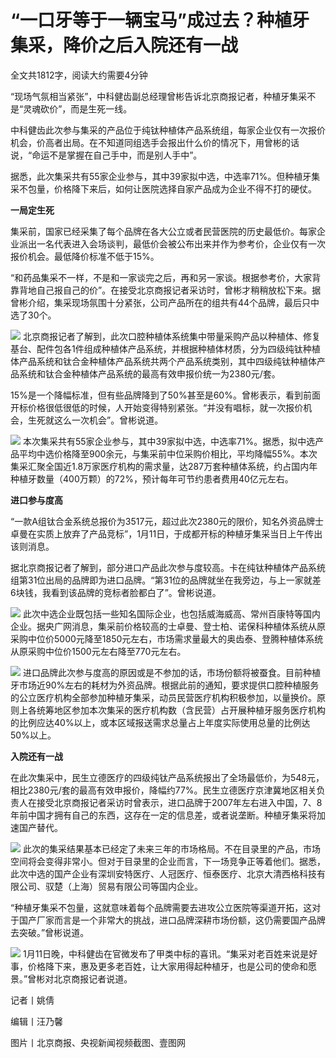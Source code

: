 # “一口牙等于一辆宝马”成过去？种植牙集采，降价之后入院还有一战

全文共1812字，阅读大约需要4分钟

“现场气氛相当紧张”，中科健齿副总经理曾彬告诉北京商报记者，种植牙集采不是“灵魂砍价”，而是生死一线。

中科健齿此次参与集采的产品位于纯钛种植体产品系统组，每家企业仅有一次报价机会，价高者出局。在不知道同组选手会报出什么价的情况下，用曾彬的话说，“命运不是掌握在自己手中，而是别人手中”。

据悉，此次集采共有55家企业参与，其中39家拟中选，中选率71%。但种植牙集采不包量，价格降下来后，如何让医院选择自家产品成为企业不得不打的硬仗。

**一局定生死**

集采前，国家已经采集了每个品牌在各大公立或者民营医院的历史最低价。每家企业派出一名代表进入会场谈判，最低价会被公布出来并作为参考价，企业仅有一次报价机会。最低降价标准不低于15%。

“和药品集采不一样，不是和一家谈完之后，再和另一家谈。根据参考价，大家背靠背地自己报自己的价”。在接受北京商报记者采访时，曾彬才稍稍放松下来。据曾彬介绍，集采现场氛围十分紧张，公司产品所在的组共有44个品牌，最后只中选了30个。

![](https://inews.gtimg.com/newsapp_bt/0/15606134735/1000)
北京商报记者了解到，此次口腔种植体系统集中带量采购产品以种植体、修复基台、配件包各1件组成种植体产品系统，并根据种植体材质，分为四级纯钛种植体产品系统和钛合金种植体产品系统共两个产品系统类别，其中四级纯钛种植体产品系统和钛合金种植体产品系统的最高有效申报价统一为2380元/套。

15%是一个降幅标准，但有些品牌降到了50%甚至是60%。曾彬表示，看到前面开标价格很低很低的时候，人开始变得特别紧张。“并没有唱标，就一次报价机会，生死就这么一次机会”。曾彬说道。

![](https://inews.gtimg.com/newsapp_bt/0/15606134853/1000)
本次集采共有55家企业参与，其中39家拟中选，中选率71%。据悉，拟中选产品平均中选价格降至900余元，与集采前中位采购价相比，平均降幅55%。本次集采汇聚全国近1.8万家医疗机构的需求量，达287万套种植体系统，约占国内年种植牙数量（400万颗）的72%，预计每年可节约患者费用40亿元左右。

**进口参与度高**

“一款A组钛合金系统总报价为3517元，超过此次2380元的限价，知名外资品牌士卓曼在实质上放弃了产品竞标”，1月11日，于成都开标的种植牙集采当日上午传出该则消息。

据北京商报记者了解到，部分进口产品此次参与度较高。卡在纯钛种植体产品系统组第31位出局的品牌即为进口品牌。“第31位的品牌就坐在我旁边，与上一家就差6块钱，我看到该品牌的竞标者脸都白了”。曾彬说道。

![](https://inews.gtimg.com/newsapp_bt/0/15606134864/1000)
此次中选企业既包括一些知名国际企业，也包括威海威高、常州百康特等国内企业。据央广网消息，集采前价格较高的士卓曼、登士柏、诺保科种植体系统从原采购中位价5000元降至1850元左右，市场需求量最大的奥齿泰、登腾种植体系统从原采购中位价1500元左右降至770元左右。

![](https://inews.gtimg.com/newsapp_bt/0/15606134876/1000)
进口品牌此次参与度高的原因或是不参加的话，市场份额将被蚕食。目前种植牙市场近90%左右的耗材为外资品牌。根据此前的通知，要求提供口腔种植服务的公立医疗机构全部参加种植牙集采，动员民营医疗机构积极参加，以量换价。原则上各统筹地区参加本次集采的医疗机构数（含民营）占开展种植牙服务医疗机构的比例应达40%以上，或本区域报送需求总量占上年度实际使用总量的比例达50%以上。

**入院还有一战**

在此次集采中，民生立德医疗的四级纯钛产品系统报出了全场最低价，为548元，相比2380元/套的最高有效申报价，降幅约77%。民生立德医疗京津冀地区相关负责人在接受北京商报记者采访时曾表示，进口品牌于2007年左右进入中国，7、8年前中国才拥有自己的东西，这存在一定的信息差，或者说垄断。种植牙集采将加速国产替代。

![](https://inews.gtimg.com/newsapp_bt/0/15606134995/1000)
此次的集采结果基本已经定了未来三年的市场格局。不在目录里的产品，市场空间将会变得非常小。但对于目录里的企业而言，下一场竞争正等着他们。据悉，此次中选的国产企业有深圳安特医疗、人冠医疗、恒泰医疗、北京大清西格科技有限公司、驭楚（上海）贸易有限公司等国内企业。

“种植牙集采不包量，这就意味着每个品牌需要去进攻公立医院等渠道开拓，这对于国产厂家而言是一个非常大的挑战，进口品牌深耕市场份额，这仍需要国产品牌去突破。”曾彬说道。

![](https://inews.gtimg.com/newsapp_bt/0/15568049135/1000)
1月11日晚，中科健齿在官微发布了甲类中标的喜讯。“集采对老百姓来说是好事，价格降下来，惠及更多老百姓，让大家用得起种植牙，也是公司的使命和愿景。”曾彬对北京商报记者说道。

记者丨姚倩

编辑丨汪乃馨

图片丨北京商报、央视新闻视频截图、壹图网

